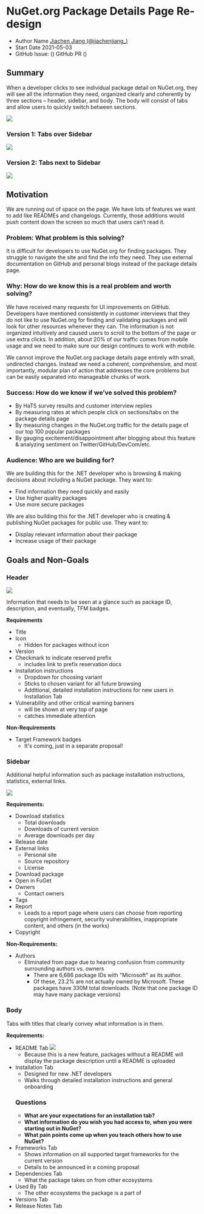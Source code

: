 # NuGet.org Package Details Page Re-design

- Author Name [Jiachen Jiang (@jiachenjiang_)](https://github.com/jcjiang)
- Start Date 2021-05-03
- GitHub Issue: ()
GitHub PR ()

## Summary

When a developer clicks to see individual package detail on NuGet.org, they will see all the information they need, organized clearly and coherently by three sections – header, sidebar, and body. The body will consist of tabs and allow users to quickly switch between sections.

![](../../meta/resources/NuGetPackageDetails/overallnew.png)

### Version 1: Tabs over Sidebar

![](../../meta/resources/NuGetPackageDetails/overallreal.png)

### Version 2: Tabs next to Sidebar

![](../../meta/resources/NuGetPackageDetails/overallv2.png)
## Motivation

We are running out of space on the page. We have lots of features we want to add like READMEs and changelogs. Currently, those additions would push content down the screen so much that users can’t read it. 

### Problem: What problem is this solving?

It is difficult for developers to use NuGet.org for finding packages. They struggle to navigate the site and find the info they need. They use external documentation on GitHub and personal blogs instead of the package details page.

### Why: How do we know this is a real problem and worth solving?

We have received many requests for UI improvements on GitHub. Developers have mentioned consistently in customer interviews that they do not like to use NuGet.org for finding and validating  packages and will look for other resources whenever they can. The information is not organized intuitively and caused users to scroll to the bottom of the page or use extra clicks. In addition, about 20% of our traffic comes from mobile usage and we need to make sure our design continues to work with mobile.   

We cannot improve the NuGet.org package details page entirely with small, undirected changes. Instead we need a coherent, comprehensive, and most importantly, modular plan of action that addresses the core problems but can be easily separated into manageable chunks of work.


### Success: How do we know if we’ve solved this problem?
- By HaTS survey results and customer interview replies  
- By measuring rates at which people click on sections/tabs on the package details page  
- By measuring changes in the NuGet.org traffic for the details page of our top 100 popular packages
- By gauging excitement/disappointment after blogging about this feature & analyzing sentiment on Twitter/GitHub/DevCom/etc.


### Audience: Who are we building for?

We are building this for the .NET developer who is browsing & making decisions about including a NuGet package. They want to:
-	Find information they need quickly and easily
-	Use higher quality packages
-	Use more secure packages

We are also building this for the .NET developer who is creating & publishing NuGet packages for public use. They want to:
-	Display relevant information about their package
-	Increase usage of their package

## Goals and Non-Goals

### Header

![](../../meta/resources/NuGetPackageDetails/headernew.png)

Information that needs to be seen at a glance such as package ID, description, and eventually, TFM badges.

**Requirements**        
- Title   
- Icon  
    - Hidden for packages without icon
- Version   
- Checkmark to indicate reserved prefix     
  - includes link to prefix reservation docs
- Installation instructions
  - Dropdown for choosing variant
  - Sticks to chosen variant for all future browsing
  - Additional, detailed installation instructions for new users in Installation Tab
- Vulnerability and other critical warning banners 
  - will be shown at very top of page 
  - catches immediate attention

**Non-Requirements**
- Target Framework badges
  - It's coming, just in a separate proposal!


### Sidebar

Additional helpful information such as package installation instructions, statistics, external links. 

![](meta/resources/NuGetPackageDetails/sidebar_final.png)

**Requirements:**
- Download statistics 
  - Total downloads
  - Downloads of current version
  - Average downloads per day
- Release date
- External links
  - Personal site
  - Source repository
  - License
- Download package
- Open in FuGet
- Owners
  - Contact owners
- Tags 
- Report
  - Leads to a report page where users can choose from reporting copyright infringement, security vulnerabilities, inappropriate content, and others (in the works)
- Copyright

**Non-Requirements:**
- Authors
    - Eliminated from page due to hearing confusion from community surrounding authors vs. owners
      - There are 6,686 package IDs with "Microsoft" as its author. 
      - Of these, 23.2% are not actually owned by Microsoft. These packages have 330M total downloads. (Note that one package ID may have many package versions)



### Body

Tabs with titles that clearly convey what information is in them.

**Requirements:**       
- README Tab
![](../../meta/resources/NuGetPackageDetails/readmenew.png)
    - Because this is a new feature, packages without a README will display the package description until a README is uploaded
- Installation Tab
    - Designed for new .NET developers
    - Walks through detailed installation instructions and general onboarding 
  ### **Questions**
    - **What are your expectations for an installation tab?**
    - **What information do you wish you had access to, when you were starting out in NuGet?** 
    - **What pain points come up when you teach others how to use NuGet?** 
- Frameworks Tab
    - Shows information on all supported target frameworks for the current version
    - Details to be announced in a coming proposal
- Dependencies Tab
  - What the package takes on from other ecosystems
- Used By Tab
  - The other ecosystems the package is a part of      
- Versions Tab
- Release Notes Tab



